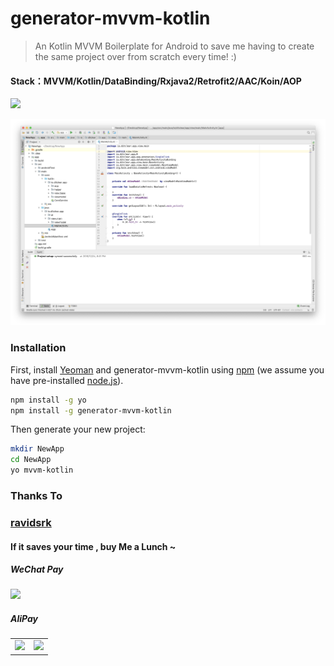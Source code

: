 # generator-mvvm-kotlin

> An Kotlin MVVM Boilerplate for Android to save me having to create the same project over from scratch every time! :)

#### Stack：MVVM/Kotlin/DataBinding/Rxjava2/Retrofit2/AAC/Koin/AOP



![](art/generator-mvvm-kotlin.gif)

![](art/newapp.png)



### Installation

First, install [Yeoman](http://yeoman.io) and generator-mvvm-kotlin using [npm](https://www.npmjs.com/) (we assume you have pre-installed [node.js](https://nodejs.org/)).

```bash
npm install -g yo
npm install -g generator-mvvm-kotlin
```

Then generate your new project:

```bash
mkdir NewApp
cd NewApp
yo mvvm-kotlin
```

### Thanks To 

### [ravidsrk](https://github.com/ravidsrk)

#### If it saves your time , buy Me a Lunch ~

##### WeChat Pay

![](https://upload-images.jianshu.io/upload_images/3722695-1b827a54ec274e59.png?imageMogr2/auto-orient/strip%7CimageView2/2/w/340)



##### AliPay

|                                                              |                                                              |
| ------------------------------------------------------------ | ------------------------------------------------------------ |
| ![](https://upload-images.jianshu.io/upload_images/3722695-332e933ae42c438a.png?imageMogr2/auto-orient/strip%7CimageView2/2/w/340) | ![](https://upload-images.jianshu.io/upload_images/3722695-2d28756754cc4bab.png?imageMogr2/auto-orient/strip%7CimageView2/2/w/340) |
